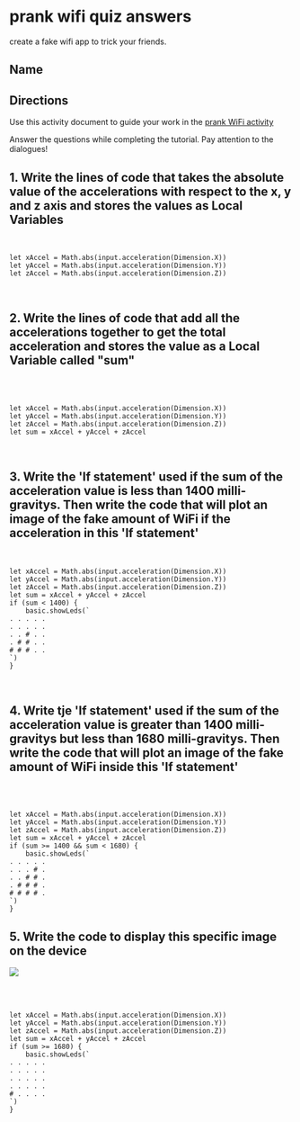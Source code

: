 # prank wifi quiz answers

create a fake wifi app to trick your friends.

## Name

## Directions

Use this activity document to guide your work in the [prank WiFi activity](/lessons/prank-wifi/activity)

Answer the questions while completing the tutorial. Pay attention to the dialogues!

## 1. Write the lines of code that takes the absolute value of the accelerations with respect to the x, y and z axis and stores the values as Local Variables

<br/>

```blocks
let xAccel = Math.abs(input.acceleration(Dimension.X))
let yAccel = Math.abs(input.acceleration(Dimension.Y))
let zAccel = Math.abs(input.acceleration(Dimension.Z))
```

<br/>

## 2. Write the lines of code that add all the accelerations together to get the total acceleration and stores the value as a Local Variable called "sum"

<br/>

<br/>

```blocks
let xAccel = Math.abs(input.acceleration(Dimension.X))
let yAccel = Math.abs(input.acceleration(Dimension.Y))
let zAccel = Math.abs(input.acceleration(Dimension.Z))
let sum = xAccel + yAccel + zAccel
```

<br/>

## 3. Write the 'If statement' used if the sum of the acceleration value is less than 1400 milli-gravitys. Then write the code that will plot an image of the fake amount of WiFi if the acceleration in this 'If statement'

<br/>

```blocks
let xAccel = Math.abs(input.acceleration(Dimension.X))
let yAccel = Math.abs(input.acceleration(Dimension.Y))
let zAccel = Math.abs(input.acceleration(Dimension.Z))
let sum = xAccel + yAccel + zAccel
if (sum < 1400) {
    basic.showLeds(`
. . . . .
. . . . .
. . # . .
. # # . .
# # # . .
`)
}
```

<br/>

## 4. Write tje 'If statement' used if the sum of the acceleration value is greater than 1400 milli-gravitys but less than 1680 milli-gravitys. Then write the code that will plot an image of the fake amount of WiFi inside this 'If statement'

<br/>

<br/>

```blocks
let xAccel = Math.abs(input.acceleration(Dimension.X))
let yAccel = Math.abs(input.acceleration(Dimension.Y))
let zAccel = Math.abs(input.acceleration(Dimension.Z))
let sum = xAccel + yAccel + zAccel
if (sum >= 1400 && sum < 1680) {
    basic.showLeds(`
. . . . .
. . . # .
. . # # .
. # # # .
# # # # .
`)
}
```

## 5. Write the code to display this specific image on the device

![](/static/mb/lessons/prank-wifi-0.png)

<br/>

<br/>

```blocks
let xAccel = Math.abs(input.acceleration(Dimension.X))
let yAccel = Math.abs(input.acceleration(Dimension.Y))
let zAccel = Math.abs(input.acceleration(Dimension.Z))
let sum = xAccel + yAccel + zAccel
if (sum >= 1680) {
    basic.showLeds(`
. . . . .
. . . . .
. . . . .
. . . . .
# . . . .
`)
}
```

